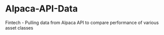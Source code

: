 # Alpaca-API-Data
Fintech - Pulling data from Alpaca API to compare performance of various asset classes
